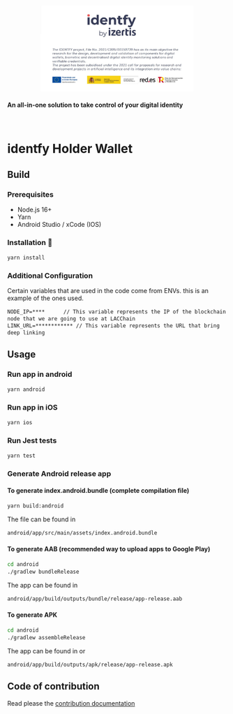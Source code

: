 <p align="center">
<picture>
      <img alt="identfy" src="./docs/img/header-identfy.jpg" width="350" style="max-width: 100%;">
    </picture>
</p>

<p align="center">
  <h4>
    An all-in-one solution to take control of your digital identity
  </h4>
</p>

<br/>

#  identfy Holder Wallet

## Build

### Prerequisites

- Node.js 16+
- Yarn
- Android Studio / xCode (IOS)

### Installation 🔧

```bash
yarn install
```

### Additional Configuration

Certain variables that are used in the code come from ENVs. this is an example of the ones used.

```
NODE_IP=****      // This variable represents the IP of the blockchain node that we are going to use at LACChain
LINK_URL=************ // This variable represents the URL that bring deep linking
```

## Usage

### Run app in android

```bash
yarn android
```

### Run app in iOS

```bash
yarn ios
```

### Run Jest tests

```bash
yarn test
```

### Generate Android release app

#### To generate index.android.bundle (complete compilation file)

```bash
yarn build:android
```

The file can be found in

```bash
android/app/src/main/assets/index.android.bundle
```

#### To generate AAB (recommended way to upload apps to Google Play)

```bash
cd android
./gradlew bundleRelease
```

The app can be found in

```bash
android/app/build/outputs/bundle/release/app-release.aab
```

#### To generate APK

```bash
cd android
./gradlew assembleRelease
```

The app can be found in
or

```bash
android/app/build/outputs/apk/release/app-release.apk
```


## Code of contribution

Read please the [contribution documentation](../CONTRIBUTING.md)